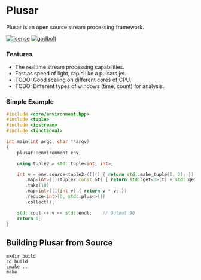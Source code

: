 # Plusar

Plusar is an open source stream processing framework.

[![license][badge.license]][license]
[![godbolt][badge.godbolt]][godbolt]

[badge.license]: https://img.shields.io/badge/license-MIT-blue.svg
[badge.godbolt]: https://img.shields.io/badge/try%20it-on%20godbolt-orange.svg

[license]: https://github.com/wwwVladislav/plusar/blob/master/LICENSE.md
[godbolt]: https://godbolt.org/g/ws6b3h

### Features
* The realtime stream processing capabilities.
* Fast as speed of light, rapid like a pulsars jet.
* TODO: Good scaling on different cores of CPU.
* TODO: Different types of windows (time, count) for analysis.

### Simple Example
```cpp
#include <core/environment.hpp>
#include <tuple>
#include <iostream>
#include <functional>

int main(int argc, char **argv)
{
    plusar::environment env;

    using tuple2 = std::tuple<int, int>;

    int v = env.source<tuple2>([]() { return std::make_tuple(1, 2); })
       .map<int>([](tuple2 const &t) { return std::get<0>(t) + std::get<1>(t); })
       .take(10)
       .map<int>([](int v) { return v * v; })
       .reduce<int>(0, std::plus<>())
       .collect();

    std::cout << v << std::endl;    // Output 90
    return 0;
}
```

## Building Plusar from Source
```
mkdir build
cd build
cmake ..
make
```